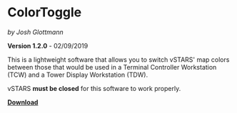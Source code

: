 # ColorToggle
_by Josh Glottmann_

**Version 1.2.0** - 02/09/2019

This is a lightweight software that allows you to switch vSTARS' map colors between those that would be used in a Terminal Controller Workstation (TCW) and a Tower Display Workstation (TDW).

vSTARS **must be closed** for this software to work properly. 

__[Download](https://github.com/glott/ColorToggle/blob/master/ColorToggle.jar?raw=true)__